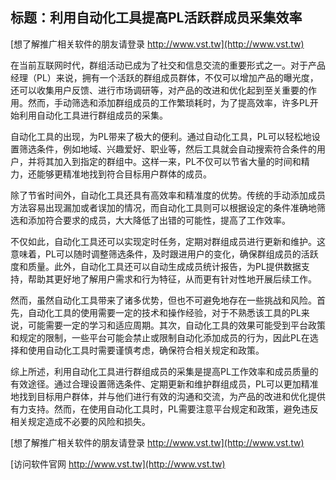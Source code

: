 ## **标题：利用自动化工具提高PL活跃群成员采集效率**

[想了解推广相关软件的朋友请登录 http://www.vst.tw](http://www.vst.tw)

在当前互联网时代，群组活动已成为了社交和信息交流的重要形式之一。对于产品经理（PL）来说，拥有一个活跃的群组成员群体，不仅可以增加产品的曝光度，还可以收集用户反馈、进行市场调研等，对产品的改进和优化起到至关重要的作用。然而，手动筛选和添加群组成员的工作繁琐耗时，为了提高效率，许多PL开始利用自动化工具进行群组成员的采集。

自动化工具的出现，为PL带来了极大的便利。通过自动化工具，PL可以轻松地设置筛选条件，例如地域、兴趣爱好、职业等，然后工具就会自动搜索符合条件的用户，并将其加入到指定的群组中。这样一来，PL不仅可以节省大量的时间和精力，还能够更精准地找到符合目标用户群体的成员。

除了节省时间外，自动化工具还具有高效率和精准度的优势。传统的手动添加成员方法容易出现漏加或者误加的情况，而自动化工具则可以根据设定的条件准确地筛选和添加符合要求的成员，大大降低了出错的可能性，提高了工作效率。

不仅如此，自动化工具还可以实现定时任务，定期对群组成员进行更新和维护。这意味着，PL可以随时调整筛选条件，及时跟进用户的变化，确保群组成员的活跃度和质量。此外，自动化工具还可以自动生成成员统计报告，为PL提供数据支持，帮助其更好地了解用户需求和行为特征，从而更有针对性地开展后续工作。

然而，虽然自动化工具带来了诸多优势，但也不可避免地存在一些挑战和风险。首先，自动化工具的使用需要一定的技术和操作经验，对于不熟悉该工具的PL来说，可能需要一定的学习和适应周期。其次，自动化工具的效果可能受到平台政策和规定的限制，一些平台可能会禁止或限制自动化添加成员的行为，因此PL在选择和使用自动化工具时需要谨慎考虑，确保符合相关规定和政策。

综上所述，利用自动化工具进行群组成员的采集是提高PL工作效率和成员质量的有效途径。通过合理设置筛选条件、定期更新和维护群组成员，PL可以更加精准地找到目标用户群体，并与他们进行有效的沟通和交流，为产品的改进和优化提供有力支持。然而，在使用自动化工具时，PL需要注意平台规定和政策，避免违反相关规定造成不必要的风险和损失。

[想了解推广相关软件的朋友请登录 http://www.vst.tw](http://www.vst.tw)


[访问软件官网 http://www.vst.tw](http://www.vst.tw)
